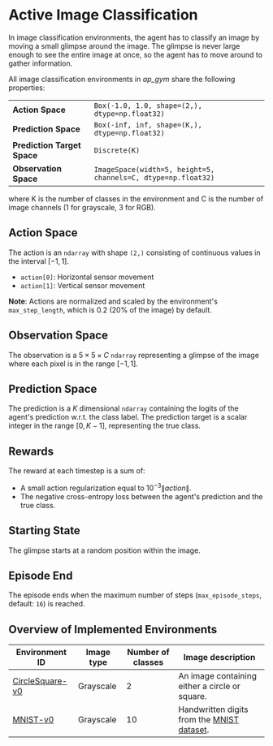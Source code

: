 # Active Image Classification

In image classification environments, the agent has to classify an image by moving a small glimpse around the image.
The glimpse is never large enough to see the entire image at once, so the agent has to move around to gather information.

All image classification environments in _ap_gym_ share the following properties:

|                            |                                                               |
|----------------------------|---------------------------------------------------------------|
| **Action Space**           | `Box(-1.0, 1.0, shape=(2,), dtype=np.float32)`                |
| **Prediction Space**       | `Box(-inf, inf, shape=(K,), dtype=np.float32)`                |
| **Prediction Target Space**| `Discrete(K)`                                                 |
| **Observation Space**      | `ImageSpace(width=5, height=5, channels=C, dtype=np.float32)` |

where K is the number of classes in the environment and C is the number of image channels (1 for grayscale, 3 for RGB).

## Action Space

The action is an `ndarray` with shape `(2,)` consisting of continuous values in the interval $[-1, 1]$.

- `action[0]`: Horizontal sensor movement
- `action[1]`: Vertical sensor movement

**Note**: Actions are normalized and scaled by the environment's `max_step_length`, which is 0.2 (20% of the image) by default.

## Observation Space

The observation is a $5 \times 5 \times C$ `ndarray` representing a glimpse of the image where each pixel is in the range $[-1, 1]$.

## Prediction Space

The prediction is a $K$ dimensional `ndarray` containing the logits of the agent's prediction w.r.t. the class label.
The prediction target is a scalar integer in the range $[0, K - 1]$, representing the true class.

## Rewards

The reward at each timestep is a sum of:

- A small action regularization equal to $10^{-3} \lVert action\rVert$.
- The negative cross-entropy loss between the agent's prediction and the true class.

## Starting State

The glimpse starts at a random position within the image.

## Episode End

The episode ends when the maximum number of steps (`max_episode_steps`, default: `16`) is reached.

## Overview of Implemented Environments

| Environment ID                      | Image type | Number of classes | Image description                              |
|-------------------------------------|------------|-------------------|------------------------------------------------|
| [CircleSquare-v0](circle_square.md) | Grayscale  | 2                 | An image containing either a circle or square. |
| [MNIST-v0](mnist.md)                | Grayscale  | 10                | Handwritten digits from the [MNIST dataset](http://yann.lecun.com/exdb/mnist/). |